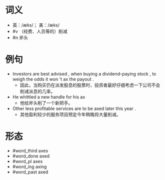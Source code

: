 # 词义
- 英：/æks/； 美：/æks/
- #v （经费、人员等的）削减
- #n 斧头
# 例句
- Investors are best advised , when buying a dividend-paying stock , to weigh the odds it won 't ax the payout .
	- 因此，当购买仍在派发股息的股票时，投资者最好仔细考虑一下公司不会削减派息的几率。
- He whittled a new handle for his ax
	- 他给斧头削了一个新把手。
- Other less profitable services are to be axed later this year .
	- 其他盈利较少的服务项目预定今年稍晚将大量削减。
# 形态
- #word_third axes
- #word_done axed
- #word_pl axes
- #word_ing axing
- #word_past axed

